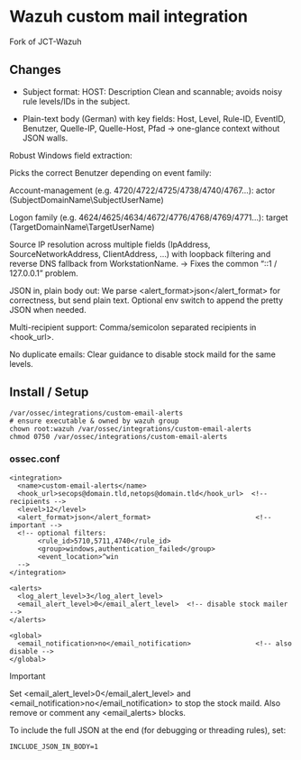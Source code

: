 # Wazuh custom mail integration

Fork of JCT-Wazuh

## Changes

- Subject format: HOST: Description
  Clean and scannable; avoids noisy rule levels/IDs in the subject.

- Plain-text body (German) with key fields:
Host, Level, Rule-ID, EventID, Benutzer, Quelle-IP, Quelle-Host, Pfad → one-glance context without JSON walls.

Robust Windows field extraction:

Picks the correct Benutzer depending on event family:

Account-management (e.g. 4720/4722/4725/4738/4740/4767…): actor (SubjectDomainName\SubjectUserName)

Logon family (e.g. 4624/4625/4634/4672/4776/4768/4769/4771…): target (TargetDomainName\TargetUserName)

Source IP resolution across multiple fields (IpAddress, SourceNetworkAddress, ClientAddress, …) with loopback filtering and reverse DNS fallback from WorkstationName.
→ Fixes the common “::1 / 127.0.0.1” problem.

JSON in, plain body out:
We parse <alert_format>json</alert_format> for correctness, but send plain text. Optional env switch to append the pretty JSON when needed.

Multi-recipient support:
Comma/semicolon separated recipients in <hook_url>.

No duplicate emails:
Clear guidance to disable stock maild for the same levels.

## Install / Setup
```
/var/ossec/integrations/custom-email-alerts
# ensure executable & owned by wazuh group
chown root:wazuh /var/ossec/integrations/custom-email-alerts
chmod 0750 /var/ossec/integrations/custom-email-alerts
```
### ossec.conf
```
<integration>
  <name>custom-email-alerts</name>
  <hook_url>secops@domain.tld,netops@domain.tld</hook_url>  <!-- recipients -->
  <level>12</level>
  <alert_format>json</alert_format>                          <!-- important -->
  <!-- optional filters:
       <rule_id>5710,5711,4740</rule_id>
       <group>windows,authentication_failed</group>
       <event_location>^win
  -->
</integration>

<alerts>
  <log_alert_level>3</log_alert_level>
  <email_alert_level>0</email_alert_level>  <!-- disable stock mailer -->
</alerts>

<global>
  <email_notification>no</email_notification>                <!-- also disable -->
</global>
```
> [!IMPORTANT]
> Set <email_alert_level>0</email_alert_level> and <email_notification>no</email_notification> to stop the stock maild.
Also remove or comment any <email_alerts> blocks.

To include the full JSON at the end (for debugging or threading rules), set:
```
INCLUDE_JSON_IN_BODY=1
```
